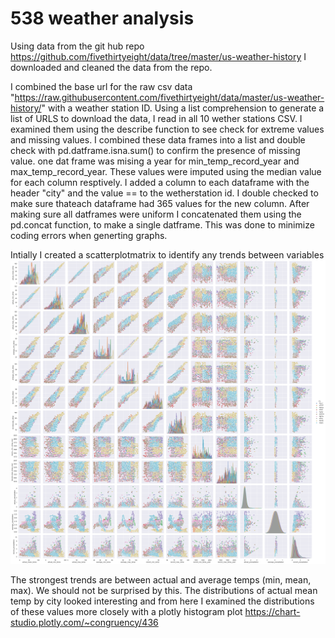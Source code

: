 # 538 weather analysis

Using data from the git hub repo https://github.com/fivethirtyeight/data/tree/master/us-weather-history
I downloaded and cleaned the data from the repo.

I combined the base url for the raw csv data "https://raw.githubusercontent.com/fivethirtyeight/data/master/us-weather-history/" with a weather station ID. Using a list comprehension to generate a list of URLS to download the data, I read in all 10 wether stations CSV. I examined them using the describe function to see check for extreme values and missing values. I combined these data frames into a list and double check with pd.datframe.isna.sum() to confirm the presence of missing value. one dat frame was mising a year for min_temp_record_year and max_temp_record_year. These values were imputed using the median value for each column resptively. I added a column to each dataframe with the header "city" and the value == to the wetherstation id. 
I double checked to make sure thateach dataframe had 365 values for the new column.  After making sure all datframes were uniform I concatenated them using the pd.concat function, to make a single datframe. This was done to minimize coding errors when generting graphs.

Intially I created a scatterplotmatrix to identify any trends between variables
![Scatterplot matrix](https://github.com/clayton-summitt/weather/blob/main/matrix.png)

The strongest trends are between actual and average temps (min, mean, max). We should not be surprised by this. The distributions of actual mean temp by city looked interesting and from here I examined the distributions of these values more closely with a plotly histogram plot https://chart-studio.plotly.com/~congruency/436

